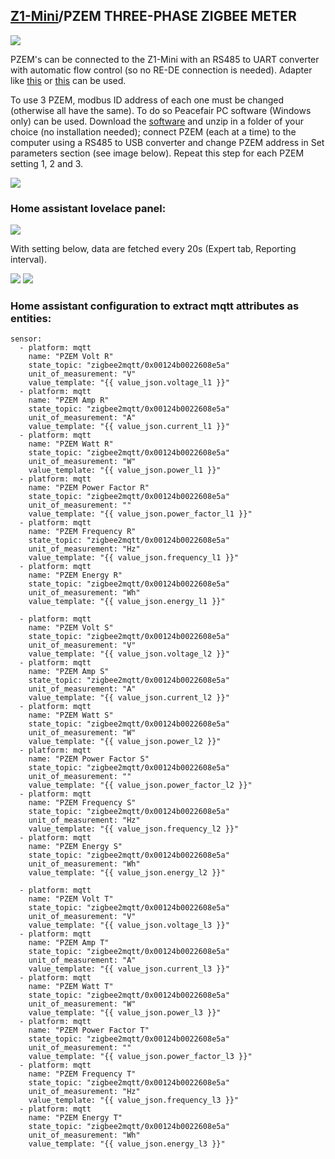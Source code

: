 ## [Z1-Mini](https://gio-dot.github.io/Z1-Mini/)/PZEM THREE-PHASE ZIGBEE METER

<img src="https://github.com/Gio-dot/Z1-Mini/blob/gh-pages/images/Z1%20Mini-3xPZEM-016_bb-900PX.png?raw=true">


PZEM's can be connected to the Z1-Mini with an RS485 to UART converter with automatic flow control (so no RE-DE connection is needed). Adapter like [this](https://www.amazon.it/Serial-Mutual-Conversion-Automatic-Control/dp/B07RKY1G71/ref=sr_1_4?__mk_it_IT=%C3%85M%C3%85%C5%BD%C3%95%C3%91&dchild=1&keywords=rs485+to+uart&qid=1614076665&sr=8-4) or [this](https://it.aliexpress.com/item/32864362561.html?spm=a2g0o.productlist.0.0.5503714fI17cfY&algo_pvid=0046253e-bee0-4b79-b8c4-71c4a32c57fd&algo_expid=0046253e-bee0-4b79-b8c4-71c4a32c57fd-9&btsid=0bb0623f16119252544065155e4078&ws_ab_test=searchweb0_0,searchweb201602_,searchweb201603_) can be used.

To use 3 PZEM, modbus ID address of each one must be changed (otherwise all have the same). To do so Peacefair PC software (Windows only) can be used.
Download the [software](https://github.com/Gio-dot/Z1-Mini/blob/gh-pages/docs/PZEM014%2C016-Master-English.zip) and unzip in a folder of your choice (no installation needed); connect PZEM (each at a time) to the computer using a RS485 to USB converter and change PZEM address in Set parameters section (see image below). Repeat this step for each PZEM setting 1, 2 and 3.

<img src="https://github.com/Gio-dot/Z1-Mini/blob/gh-pages/images/2021-02-23%2011_22_35-PZEM014%20Master%20-%20Ningbo%20Peacefair%20Electronic%20Technology%20Co.,Ltd.png?raw=true">

### Home assistant lovelace panel:

<img src="https://github.com/Gio-dot/Z1-Mini/blob/gh-pages/images/PZEM-Zigbee-trifase-lovelace.png?raw=true">

With setting below, data are fetched every 20s (Expert tab, Reporting interval).

<img src="https://github.com/Gio-dot/Z1-Mini/blob/gh-pages/images/Firmware%20configurator%203xpzem.png?raw=true">

<img src="https://github.com/Gio-dot/Z1-Mini/blob/gh-pages/images/Firmware%20configurator%203xpzem-expert.png?raw=true">

### Home assistant configuration to extract mqtt attributes as entities:

 ```
 sensor:
   - platform: mqtt
     name: "PZEM Volt R"
     state_topic: "zigbee2mqtt/0x00124b0022608e5a"
     unit_of_measurement: "V"
     value_template: "{{ value_json.voltage_l1 }}"
   - platform: mqtt
     name: "PZEM Amp R"
     state_topic: "zigbee2mqtt/0x00124b0022608e5a"
     unit_of_measurement: "A"
     value_template: "{{ value_json.current_l1 }}"
   - platform: mqtt
     name: "PZEM Watt R"
     state_topic: "zigbee2mqtt/0x00124b0022608e5a"
     unit_of_measurement: "W"
     value_template: "{{ value_json.power_l1 }}"
   - platform: mqtt
     name: "PZEM Power Factor R"
     state_topic: "zigbee2mqtt/0x00124b0022608e5a"
     unit_of_measurement: ""
     value_template: "{{ value_json.power_factor_l1 }}"
   - platform: mqtt
     name: "PZEM Frequency R"
     state_topic: "zigbee2mqtt/0x00124b0022608e5a"
     unit_of_measurement: "Hz"
     value_template: "{{ value_json.frequency_l1 }}" 
   - platform: mqtt
     name: "PZEM Energy R"
     state_topic: "zigbee2mqtt/0x00124b0022608e5a"
     unit_of_measurement: "Wh"
     value_template: "{{ value_json.energy_l1 }}"  

   - platform: mqtt
     name: "PZEM Volt S"
     state_topic: "zigbee2mqtt/0x00124b0022608e5a"
     unit_of_measurement: "V"
     value_template: "{{ value_json.voltage_l2 }}"
   - platform: mqtt
     name: "PZEM Amp S"
     state_topic: "zigbee2mqtt/0x00124b0022608e5a"
     unit_of_measurement: "A"
     value_template: "{{ value_json.current_l2 }}"
   - platform: mqtt
     name: "PZEM Watt S"
     state_topic: "zigbee2mqtt/0x00124b0022608e5a"
     unit_of_measurement: "W"
     value_template: "{{ value_json.power_l2 }}"
   - platform: mqtt
     name: "PZEM Power Factor S"
     state_topic: "zigbee2mqtt/0x00124b0022608e5a"
     unit_of_measurement: ""
     value_template: "{{ value_json.power_factor_l2 }}"
   - platform: mqtt
     name: "PZEM Frequency S"
     state_topic: "zigbee2mqtt/0x00124b0022608e5a"
     unit_of_measurement: "Hz"
     value_template: "{{ value_json.frequency_l2 }}" 
   - platform: mqtt
     name: "PZEM Energy S"
     state_topic: "zigbee2mqtt/0x00124b0022608e5a"
     unit_of_measurement: "Wh"
     value_template: "{{ value_json.energy_l2 }}" 

   - platform: mqtt
     name: "PZEM Volt T"
     state_topic: "zigbee2mqtt/0x00124b0022608e5a"
     unit_of_measurement: "V"
     value_template: "{{ value_json.voltage_l3 }}"
   - platform: mqtt
     name: "PZEM Amp T"
     state_topic: "zigbee2mqtt/0x00124b0022608e5a"
     unit_of_measurement: "A"
     value_template: "{{ value_json.current_l3 }}"
   - platform: mqtt
     name: "PZEM Watt T"
     state_topic: "zigbee2mqtt/0x00124b0022608e5a"
     unit_of_measurement: "W"
     value_template: "{{ value_json.power_l3 }}"
   - platform: mqtt
     name: "PZEM Power Factor T"
     state_topic: "zigbee2mqtt/0x00124b0022608e5a"
     unit_of_measurement: ""
     value_template: "{{ value_json.power_factor_l3 }}"
   - platform: mqtt
     name: "PZEM Frequency T"
     state_topic: "zigbee2mqtt/0x00124b0022608e5a"
     unit_of_measurement: "Hz"
     value_template: "{{ value_json.frequency_l3 }}" 
   - platform: mqtt
     name: "PZEM Energy T"
     state_topic: "zigbee2mqtt/0x00124b0022608e5a"
     unit_of_measurement: "Wh"
     value_template: "{{ value_json.energy_l3 }}"   
    
    
  ```

